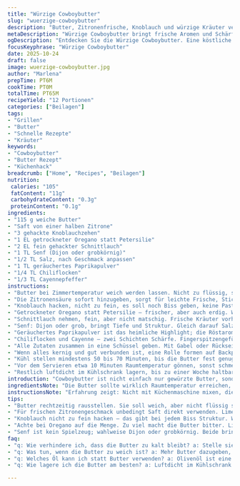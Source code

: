 ```yaml
---
title: "Würzige Cowboybutter"
slug: "wuerzige-cowboybutter"
description: "Butter, Zitronenfrische, Knoblauch und würzige Kräuter verschmelzen mit einem Hauch Senf und kräftiger Paprika. Eine sichere Variante mit getrocknetem Oregano anstelle von Petersilie, leichter erhöhtem Cayenne für noch mehr Kick. Eine unkomplizierte Methode mit dem Löffel statt Mixer, für frische Aromen in wenigen Minuten. Kühlschrankzeit leicht variiert, bis die Butter griffig ist und die Aromen verschmolzen. Klare Textur, cremig und mit angeröstetem Paprikaduft. Gut für gegrilltes Fleisch, frisches Brot oder einfache Gemüsebeilagen. Kleinere Anpassungen machen den Unterschied, wenn man auf die Konsistenz und Aromatik achtet. Schnell gemacht, braucht aber Geduld beim Kühlen."
metaDescription: "Würzige Cowboybutter bringt frische Aromen und Schärfe. Perfekt für Fleisch, Brot oder Gemüse. Schnell gemacht, unvergesslich im Geschmack."
ogDescription: "Entdecken Sie die Würzige Cowboybutter. Eine köstliche Mischung für Grillfreunde und Brotliebhaber, die schnell zubereitet werden kann."
focusKeyphrase: "Würzige Cowboybutter"
date: 2025-10-24
draft: false
image: wuerzige-cowboybutter.jpg
author: "Marlena"
prepTime: PT6M
cookTime: PT0M
totalTime: PT65M
recipeYield: "12 Portionen"
categories: ["Beilagen"]
tags:
- "Grillen"
- "Butter"
- "Schnelle Rezepte"
- "Kräuter"
keywords:
- "Cowboybutter"
- "Butter Rezept"
- "Küchenhack"
breadcrumb: ["Home", "Recipes", "Beilagen"]
nutrition: 
 calories: "105"
 fatContent: "11g"
 carbohydrateContent: "0.3g"
 proteinContent: "0.1g"
ingredients:
- "115 g weiche Butter"
- "Saft von einer halben Zitrone"
- "3 gehackte Knoblauchzehen"
- "1 EL getrockneter Oregano statt Petersilie"
- "2 EL fein gehackter Schnittlauch"
- "1 TL Senf (Dijon oder grobkörnig)"
- "1/2 TL Salz, nach Geschmack anpassen"
- "1 TL geräuchertes Paprikapulver"
- "1/4 TL Chiliflocken"
- "1/3 TL Cayennepfeffer"
instructions:
- "Butter bei Zimmertemperatur weich werden lassen. Nicht zu flüssig, sonst rutscht alles weg. Am besten früh rausnehmen."
- "Die Zitronensäure sofort hinzugeben, sorgt für leichte Frische, Stichprobe: Wenn zu scharf, etwas mehr Butter dazu. In Zeiten von Geschmacksschwankungen darauf achten."
- "Knoblauch hacken, nicht zu fein, es soll noch Biss geben, keine Paste. Direkt mit Butter vermengen."
- "Getrockneter Oregano statt Petersilie – frischer, aber auch erdig. Würzt durch und lässt Butter kantiger wirken."
- "Schnittlauch nehmen, fein, aber nicht matschig. Frische Kräuter vorher waschen, trocken schütteln. Keine Wasserreste."
- "Senf: Dijon oder grob, bringt Tiefe und Struktur. Gleich darauf Salz streuen; nicht zu früh, sonst wird es spröde."
- "Geräuchertes Paprikapulver ist das heimliche Highlight; die Röstaromen verbinden mit der Butter. Nach und nach zugeben, sofort riechbar."
- "Chiliflocken und Cayenne – zwei Schichten Schärfe. Fingerspitzengefühl nötig; stechen die Augen oder klebt die Zunge, dann zu viel."
- "Alle Zutaten zusammen in eine Schüssel geben. Mit Gabel oder Rückseite vom Löffel zerdrücken und verrühren. Standmixer? Kann, aber Gefahr: Butter wird zu luftig und kalt."
- "Wenn alles kernig und gut verbunden ist, eine Rolle formen auf Backpapier – schneller als löffeln und portionieren."
- "Kühl stellen mindestens 50 bis 70 Minuten, bis die Butter fest genug ist zum Schneiden oder Abstreichen. Wichtiges Timing für nebenher Grillen oder Abendbrot."
- "Vor dem Servieren etwa 10 Minuten Raumtemperatur gönnen, sonst schmeckt die Butter muffig und kalt."
- "Restlich luftdicht im Kühlschrank lagern, bis zu einer Woche haltbar. Dabei gelegentlich prüfen, wenn der Knoblauch zu scharf wurde, mit frischer Butter ausgleichen."
introduction: "Cowboybutter ist nicht einfach nur gewürzte Butter, sondern ein kleiner Kickträger für alles Gegrillte oder frisches Brot. Die Kombination aus frischem Knoblauch und Zitrone hebt die schwere Butter auf ein leichtes, aber würziges Level. Durch den Austausch von Petersilie gegen Oregano bekommt die Mischung eine leicht herbe Note, die ich bei meinem letzten Versuch sehr geschätzt habe. Die Textur muss griffig bleiben, nicht zu glatt oder pastig, das bringt Geschmack in jedem Bissen. Geschmacksspitzen aus Chili und Paprika geben Tiefe und Wärme, ohne zu dominieren. Am besten wird alles mit der Hand oder einem Löffel verarbeitet – schnelle Küchenmaschinenarbeit zerstört oft Charakter und Textur. Ruhig zugedeckt kühlen, aktive Wartezeit nutzen, um das Grillgut oder den Salat vorzubereiten. Ein kleines Küchentuning, das große Wirkung zeigt, besonders mit frischen Zutaten und kontrolliertem Timing."
ingredientsNote: "Die Butter sollte wirklich Raumtemperatur erreichen, sonst wird das Zusammenmischen zum Kampf gegen Klumpen. Zitronensaft frisch gepresst bringt die richtige Säure, Ersatz durch Limette möglich, aber Geschmack dann etwas exotischer. Knoblauch nicht pulverisiert, wichtig für Textur und Aroma; frischer Knoblauch statt Knoblauchpulver bringt Spannung in die Butter. Der Gewürzwechsel zu Oregano sorgt für mehr Tiefe und ersetzt Petersilie durch eine herbere Note - wer es milder will, nimmt Kräutersalz. Senf ist Pflicht; grobkörnig gibt Struktur, feiner Senf lässt die Butter flacher schmecken. Geräuchertes Paprikapulver kann durch normales Paprikapulver ersetzt werden; weniger rauchig, mehr süßlich. Die Schärfe durch eine Mischung aus Chiliflocken und Cayenne pssst sich an, je nach Standort und Geschmack. Alles frisch abwiegen und bereitstellen, Zutaten niemals kalt aus dem Kühlschrank – kühlen erst nach Mischung."
instructionsNote: "Erfahrung zeigt: Nicht mit Küchenmaschine mixen, die Butter wird zu luftig und verliert Biss. Stattdessen mit Gabel oder Löffel langsam und bewusst zerdrücken, spüren, wie die Aromen sich mischen und die Butter geschmeidig wird. Das Zitronenaroma verteilt sich besser, Knoblauch bleibt stückig, nicht püriert. Wenn die Butter zu weich ist, lassen die Aromen nach – deshalb nicht zu früh verrühren. Beim Würzen mit Salz und Paprika langsam vorgehen, lieber nachwürzen als zu viel auf einmal. Die Paprika gibt beim Rühren sofort ihren Duft ab, daran orientiert man sich sensorisch. Die Luftdichte Verpackung ist Pflicht, sonst nimmt die Butter Kühlschrankgerüche an. Nach dem Kühlen muss man die Butter nochmal abschmecken, oft brauchte ich dann noch eine Prise Salz oder ein paar Chiliflocken oben drauf, um den Kick wieder zu entfachen. Ungeduld beim Kühlen führt zu zu flüssiger Butter, die schwer zu portionieren ist – Ruhen abwarten, Fingerprobe macht’s aus. Optimal zum Aufstippen, Grillfleisch und als warme Kräuterbutter-Mischung einsetzbar."
tips:
- "Butter rechtzeitig rausstellen. Sie soll weich, aber nicht flüssig sein. Zwischen Zimmertemperatur und kalt muss also viel Zeit verstreichen. Vermeide Klumpen."
- "Für frischen Zitronengeschmack unbedingt Saft direkt verwenden. Limetten sind eine interessante Variante, aber der Geschmack wird anders – frischer ist besser."
- "Knoblauch nicht zu fein hacken – das gibt bei jedem Biss Struktur. Wenn du frischen Knoblauch wählst, dann entfaltet sich das Aroma deutlich intensiver."
- "Achte bei Oregano auf die Menge. Zu viel macht die Butter bitter. Lieber mit weniger anfangen, dann nach eigener Geschmack anpassen."
- "Senf ist kein Spielzeug; wahlweise Dijon oder grobkörnig. Beide bringen unterschiedliche Ebenen. Zu viel Senf macht die Butter jedoch eindimensional."
faq:
- "q: Wie verhindere ich, dass die Butter zu kalt bleibt? a: Stelle sie mindestens 30 Minuten vorher raus. Zu früh vermengen ist riskant; alles klumpt."
- "q: Was tun, wenn die Butter zu weich ist? a: Mehr Butter dazugeben, aber nicht übertreiben. Es muss die richtige Balance haben, schärfere Gewürze anpassen."
- "q: Welches Öl kann ich statt Butter verwenden? a: Olivenöl ist eine Option, jedoch fehlt der cremige Charakter. Kokosöl würde die Konsistenz ebenfalls verändern."
- "q: Wie lagere ich die Butter am besten? a: Luftdicht im Kühlschrank bewahren ist Pflicht; so bleibt sie frisch. Wer intensiv riechenden Knoblauch hat, verbessert mit neuer Butter."

---
```


